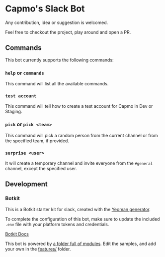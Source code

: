 # Capmo's Slack Bot

Any contribution, idea or suggestion is welcomed.

Feel free to checkout the project, play around and open a PR.

## Commands

This bot currently supports the following commands:

### `help` or `commands`

This command will list all the available commands.

### `test account`

This command will tell how to create a test account for Capmo in Dev or Staging.

### `pick` or `pick <team>`

This command will pick a random person from the current channel or from the specified team, if provided.

### `surprise <user>`

It will create a temporary channel and invite everyone from the `#general` channel, except the specified user.

## Development

### Botkit

This is a Botkit starter kit for slack, created with the [Yeoman generator](https://github.com/howdyai/botkit/tree/master/packages/generator-botkit#readme).

To complete the configuration of this bot, make sure to update the included `.env` file with your platform tokens and credentials.

[Botkit Docs](https://github.com/howdyai/botkit/blob/main/packages/docs/index.md)

This bot is powered by [a folder full of modules](https://github.com/howdyai/botkit/blob/main/packages/docs/core.md#organize-your-bot-code).
Edit the samples, and add your own in the [features/](features/) folder.
